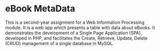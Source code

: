 # eBook MetaData
This is a second-year assignment for a Web Information Processing module. It is a web app which presents a table with data about eBooks. It demonstrates the development of a Single Page Application (SPA), developed in PHP, and facilitates the Create, Retrieve, Update, Delete (CRUD) management of a single database in MySQL.
